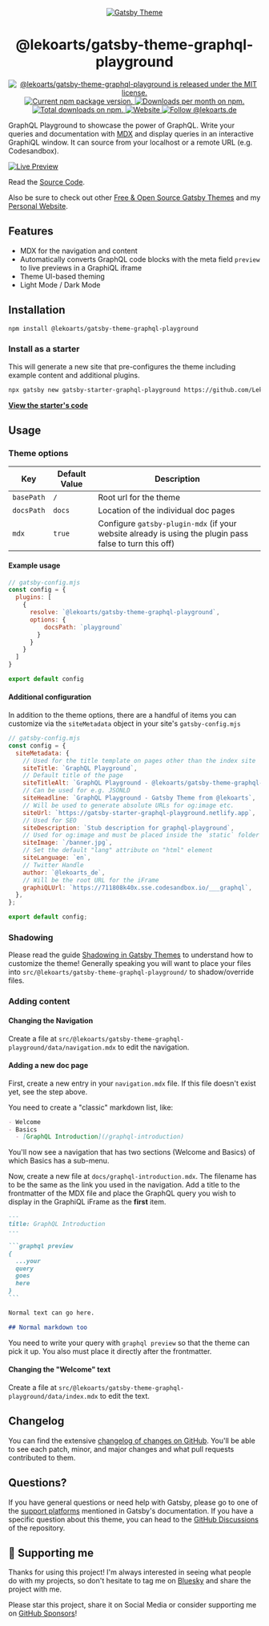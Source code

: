 <p align="center">
  <a href="https://themes.lekoarts.de">
    <img alt="Gatsby Theme" src="https://img.lekoarts.de/gatsby/gatsby-themes-illustration.png" />
  </a>
</p>
<h1 align="center">
  @lekoarts/gatsby-theme-graphql-playground
</h1>

<p align="center">
  <a href="https://github.com/LekoArts/gatsby-themes/blob/main/LICENSE">
    <img src="https://img.shields.io/badge/license-MIT-blue.svg" alt="@lekoarts/gatsby-theme-graphql-playground is released under the MIT license." />
  </a>
  <a href="https://www.npmjs.org/package/@lekoarts/gatsby-theme-graphql-playground">
    <img src="https://img.shields.io/npm/v/@lekoarts/gatsby-theme-graphql-playground.svg" alt="Current npm package version." />
  </a>
  <a href="https://npmcharts.com/compare/@lekoarts/gatsby-theme-graphql-playground?minimal=true">
    <img src="https://img.shields.io/npm/dm/@lekoarts/gatsby-theme-graphql-playground.svg" alt="Downloads per month on npm." />
  </a>
  <a href="https://npmcharts.com/compare/@lekoarts/gatsby-theme-graphql-playground?minimal=true">
    <img src="https://img.shields.io/npm/dt/@lekoarts/gatsby-theme-graphql-playground.svg" alt="Total downloads on npm." />
  </a>
  <a href="https://www.lekoarts.de?utm_source=graphql-playground&utm_medium=Theme">
    <img alt="Website" src="https://img.shields.io/badge/-website-blue">
  </a>
<a href="https://bsky.app/profile/lekoarts.de">
  <img src="https://img.shields.io/badge/Bluesky-0285FF?logo=bluesky&logoColor=fff" alt="Follow @lekoarts.de" />
</a>
</p>

GraphQL Playground to showcase the power of GraphQL. Write your queries and documentation with [MDX](https://mdxjs.com/) and display queries in an interactive GraphiQL window. It can source from your localhost or a remote URL (e.g. Codesandbox).

[![Live Preview](https://img.lekoarts.de/gatsby/preview.svg)](https://gatsby-starter-graphql-playground.netlify.app)

Read the [Source Code](https://github.com/LekoArts/gatsby-starter-graphql-playground).

Also be sure to check out other [Free & Open Source Gatsby Themes](https://themes.lekoarts.de) and my [Personal Website](https://www.lekoarts.de?utm_source=graphql-playground&utm_medium=Theme).

## Features

- MDX for the navigation and content
- Automatically converts GraphQL code blocks with the meta field `preview` to live previews in a GraphiQL iframe
- Theme UI-based theming
- Light Mode / Dark Mode

## Installation

```sh
npm install @lekoarts/gatsby-theme-graphql-playground
```

### Install as a starter

This will generate a new site that pre-configures the theme including example content and additional plugins.

```sh
npx gatsby new gatsby-starter-graphql-playground https://github.com/LekoArts/gatsby-starter-graphql-playground
```

[**View the starter's code**](https://github.com/LekoArts/gatsby-starter-graphql-playground)

## Usage

### Theme options

| Key        | Default Value | Description                                                                                             |
| ---------- | ------------- | ------------------------------------------------------------------------------------------------------- |
| `basePath` | `/`           | Root url for the theme                                                                                  |
| `docsPath` | `docs`        | Location of the individual doc pages                                                                    |
| `mdx`      | `true`        | Configure `gatsby-plugin-mdx` (if your website already is using the plugin pass false to turn this off) |

#### Example usage

```js
// gatsby-config.mjs
const config = {
  plugins: [
    {
      resolve: `@lekoarts/gatsby-theme-graphql-playground`,
      options: {
          docsPath: `playground`
        }
      }
    }
  ]
}

export default config
```

#### Additional configuration

In addition to the theme options, there are a handful of items you can customize via the `siteMetadata` object in your site's `gatsby-config.mjs`

```js
// gatsby-config.mjs
const config = {
  siteMetadata: {
    // Used for the title template on pages other than the index site
    siteTitle: `GraphQL Playground`,
    // Default title of the page
    siteTitleAlt: `GraphQL Playground - @lekoarts/gatsby-theme-graphql-playground`,
    // Can be used for e.g. JSONLD
    siteHeadline: `GraphQL Playground - Gatsby Theme from @lekoarts`,
    // Will be used to generate absolute URLs for og:image etc.
    siteUrl: `https://gatsby-starter-graphql-playground.netlify.app`,
    // Used for SEO
    siteDescription: `Stub description for graphql-playground`,
    // Used for og:image and must be placed inside the `static` folder
    siteImage: `/banner.jpg`,
    // Set the default "lang" attribute on "html" element
    siteLanguage: `en`,
    // Twitter Handle
    author: `@lekoarts_de`,
    // Will be the root URL for the iFrame
    graphiQLUrl: `https://711808k40x.sse.codesandbox.io/___graphql`,
  },
};

export default config;
```

### Shadowing

Please read the guide [Shadowing in Gatsby Themes](https://www.gatsbyjs.com/docs/how-to/plugins-and-themes/shadowing/) to understand how to customize the theme! Generally speaking you will want to place your files into `src/@lekoarts/gatsby-theme-graphql-playground/` to shadow/override files.

### Adding content

#### Changing the Navigation

Create a file at `src/@lekoarts/gatsby-theme-graphql-playground/data/navigation.mdx` to edit the navigation.

#### Adding a new doc page

First, create a new entry in your `navigation.mdx` file. If this file doesn't exist yet, see the step above.

You need to create a "classic" markdown list, like:

```markdown
- Welcome
- Basics
  - [GraphQL Introduction](/graphql-introduction)
```

You'll now see a navigation that has two sections (Welcome and Basics) of which Basics has a sub-menu.

Now, create a new file at `docs/graphql-introduction.mdx`. The filename has to be the same as the link you used in the navigation.
Add a title to the frontmatter of the MDX file and place the GraphQL query you wish to display in the GraphiQL iFrame as the **first** item.

````markdown
---
title: GraphQL Introduction
---

```graphql preview
{
  ...your
  query
  goes
  here
}
```

Normal text can go here.

## Normal markdown too
````

You need to write your query with `graphql preview` so that the theme can pick it up. You also must place it directly after the frontmatter.

#### Changing the "Welcome" text

Create a file at `src/@lekoarts/gatsby-theme-graphql-playground/data/index.mdx` to edit the text.

## Changelog

You can find the extensive [changelog of changes on GitHub](https://github.com/LekoArts/gatsby-themes/blob/main/themes/gatsby-theme-graphql-playground/CHANGELOG.md). You'll be able to see each patch, minor, and major changes and what pull requests contributed to them.

## Questions?

If you have general questions or need help with Gatsby, please go to one of the [support platforms](https://www.gatsbyjs.com/contributing/community/#where-to-get-support) mentioned in Gatsby's documentation. If you have a specific question about this theme, you can head to the [GitHub Discussions](https://github.com/LekoArts/gatsby-themes/discussions) of the repository.

## 🌟 Supporting me

Thanks for using this project! I'm always interested in seeing what people do with my projects, so don't hesitate to tag me on [Bluesky](https://bsky.app/profile/lekoarts.de) and share the project with me.

Please star this project, share it on Social Media or consider supporting me on [GitHub Sponsors](https://github.com/sponsors/LekoArts)!
